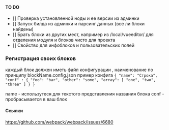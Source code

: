 #### TO DO
- [] Проверка установленной ноды и ее версии из админки
- [] Запуск билда из админки и парсинг данных (все ли блоки найдены) 
- [] Брать блоки из других мест, например из /local/vueeditor/ для отделения модуля и блоков чисто для проекта
- [] Свойство для инфоблоков и пользовательских полей


### Регистрация своих блоков
каждый блок должен иметь файл конфигурации , наименование по принципу
blockName.config.json
пример конфига 
`{
  "name": "Строка",
  "conf" : {
    "foo": "bar",
    "other": "some",
    "array": [
      "one", "two", "three"
    ]
  }
}`

name - использутеся для текстого представления названия блока
conf - пробрасывается в ваш блок 

#### Ссылки 

https://github.com/webpack/webpack/issues/6680